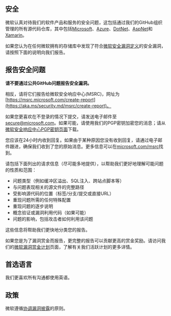 <!-- BEGIN MICROSOFT SECURITY.MD V0.0.9 BLOCK -->

## 安全

微软认真对待我们的软件产品和服务的安全问题，这包括通过我们的GitHub组织管理的所有源代码仓库，其中包括[Microsoft](https://github.com/Microsoft)、[Azure](https://github.com/Azure)、[DotNet](https://github.com/dotnet)、[AspNet](https://github.com/aspnet)和[Xamarin](https://github.com/xamarin)。

如果您认为在任何微软拥有的存储库中发现了符合[微软安全漏洞定义](https://aka.ms/security.md/definition)的安全漏洞，请按照下面的说明向我们报告。

## 报告安全问题

**请不要通过公共GitHub问题报告安全漏洞。**

相反，请将它们报告给微软安全响应中心(MSRC)，网址为[https://msrc.microsoft.com/create-report](https://aka.ms/security.md/msrc/create-report)。

如果您更喜欢在不登录的情况下提交，请发送电子邮件至[secure@microsoft.com](mailto:secure@microsoft.com)。如果可能，请使用我们的PGP密钥加密您的消息；请从[微软安全响应中心PGP密钥页面](https://aka.ms/security.md/msrc/pgp)下载。

您应该在24小时内收到回复。如果由于某种原因您没有收到回复，请通过电子邮件跟进，确保我们收到了您的原始消息。更多信息可以在[microsoft.com/msrc](https://www.microsoft.com/msrc)找到。

请包括下面列出的请求信息（尽可能多地提供），以帮助我们更好地理解可能问题的性质和范围：

  * 问题类型（例如缓冲区溢出、SQL注入、跨站点脚本等）
  * 与问题表现相关的源文件的完整路径
  * 受影响源代码的位置（标签/分支/提交或直接URL）
  * 重现问题所需的任何特殊配置
  * 重现问题的逐步说明
  * 概念验证或漏洞利用代码（如果可能）
  * 问题的影响，包括攻击者如何利用该问题

这些信息将帮助我们更快地分类您的报告。

如果您是为了漏洞赏金而报告，更完整的报告可以贡献更高的赏金奖励。请访问我们的[微软漏洞赏金计划](https://aka.ms/security.md/msrc/bounty)页面，了解有关我们活跃计划的更多详情。

## 首选语言

我们更喜欢所有沟通都使用英语。

## 政策

微软遵循[协调漏洞披露](https://aka.ms/security.md/cvd)的原则。

<!-- END MICROSOFT SECURITY.MD BLOCK -->
